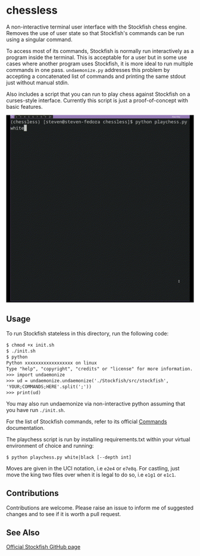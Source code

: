 # chessless
A non-interactive terminal user interface with the Stockfish chess engine. Removes the use of user state so that Stockfish's commands can be run using a singular command.

To access most of its commands, Stockfish is normally run interactively as a program inside the terminal. This is acceptable for a user but in some use cases where another program uses Stockfish, it is more ideal to run multiple commands in one pass. `undaemonize.py` addresses this problem by accepting a concatenated list of commands and printing the same stdout just without manual stdin.

Also includes a script that you can run to play chess against Stockfish on a curses-style interface. Currently this script is just a proof-of-concept with basic features.

![playchess example](doc/playchess.gif)

## Usage
To run Stockfish stateless in this directory, run the following code:

```console
$ chmod +x init.sh
$ ./init.sh
$ python
Python xxxxxxxxxxxxxxxxxx on linux
Type "help", "copyright", "credits" or "license" for more information.
>>> import undaemonize
>>> ud = undaemonize.undaemonize('./Stockfish/src/stockfish', 'YOUR;COMMANDS;HERE'.split(';'))
>>> print(ud)
```

You may also run undaemonize via non-interactive python assuming that you have run `./init.sh`.

For the list of Stockfish commands, refer to its official [Commands](https://github.com/official-stockfish/Stockfish/wiki/Commands) documentation.

The playchess script is run by installing requirements.txt within your virtual environment of choice and running:

```
$ python playchess.py white|black [--depth int]
```

Moves are given in the UCI notation, i.e `e2e4` or `e7e8q`. For castling, just move the king two files over when it is legal to do so, i.e `e1g1` or `e1c1`.

## Contributions
Contributions are welcome. Please raise an issue to inform me of suggested changes and to see if it is worth a pull request.

## See Also
[Official Stockfish GitHub page](https://github.com/official-stockfish/Stockfish)
